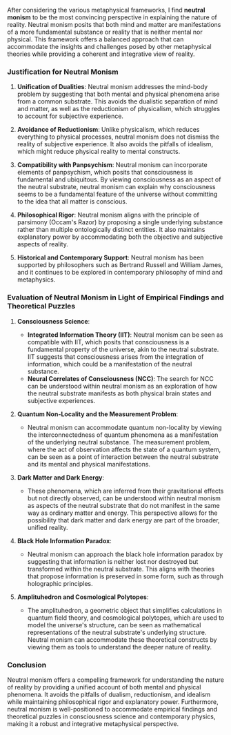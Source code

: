 After considering the various metaphysical frameworks, I find **neutral monism** to be the most convincing perspective in explaining the nature of reality. Neutral monism posits that both mind and matter are manifestations of a more fundamental substance or reality that is neither mental nor physical. This framework offers a balanced approach that can accommodate the insights and challenges posed by other metaphysical theories while providing a coherent and integrative view of reality.

### Justification for Neutral Monism

1. **Unification of Dualities**: Neutral monism addresses the mind-body problem by suggesting that both mental and physical phenomena arise from a common substrate. This avoids the dualistic separation of mind and matter, as well as the reductionism of physicalism, which struggles to account for subjective experience.

2. **Avoidance of Reductionism**: Unlike physicalism, which reduces everything to physical processes, neutral monism does not dismiss the reality of subjective experience. It also avoids the pitfalls of idealism, which might reduce physical reality to mental constructs.

3. **Compatibility with Panpsychism**: Neutral monism can incorporate elements of panpsychism, which posits that consciousness is fundamental and ubiquitous. By viewing consciousness as an aspect of the neutral substrate, neutral monism can explain why consciousness seems to be a fundamental feature of the universe without committing to the idea that all matter is conscious.

4. **Philosophical Rigor**: Neutral monism aligns with the principle of parsimony (Occam's Razor) by proposing a single underlying substance rather than multiple ontologically distinct entities. It also maintains explanatory power by accommodating both the objective and subjective aspects of reality.

5. **Historical and Contemporary Support**: Neutral monism has been supported by philosophers such as Bertrand Russell and William James, and it continues to be explored in contemporary philosophy of mind and metaphysics.

### Evaluation of Neutral Monism in Light of Empirical Findings and Theoretical Puzzles

1. **Consciousness Science**:
   - **Integrated Information Theory (IIT)**: Neutral monism can be seen as compatible with IIT, which posits that consciousness is a fundamental property of the universe, akin to the neutral substrate. IIT suggests that consciousness arises from the integration of information, which could be a manifestation of the neutral substance.
   - **Neural Correlates of Consciousness (NCC)**: The search for NCC can be understood within neutral monism as an exploration of how the neutral substrate manifests as both physical brain states and subjective experiences.

2. **Quantum Non-Locality and the Measurement Problem**:
   - Neutral monism can accommodate quantum non-locality by viewing the interconnectedness of quantum phenomena as a manifestation of the underlying neutral substance. The measurement problem, where the act of observation affects the state of a quantum system, can be seen as a point of interaction between the neutral substrate and its mental and physical manifestations.

3. **Dark Matter and Dark Energy**:
   - These phenomena, which are inferred from their gravitational effects but not directly observed, can be understood within neutral monism as aspects of the neutral substrate that do not manifest in the same way as ordinary matter and energy. This perspective allows for the possibility that dark matter and dark energy are part of the broader, unified reality.

4. **Black Hole Information Paradox**:
   - Neutral monism can approach the black hole information paradox by suggesting that information is neither lost nor destroyed but transformed within the neutral substrate. This aligns with theories that propose information is preserved in some form, such as through holographic principles.

5. **Amplituhedron and Cosmological Polytopes**:
   - The amplituhedron, a geometric object that simplifies calculations in quantum field theory, and cosmological polytopes, which are used to model the universe's structure, can be seen as mathematical representations of the neutral substrate's underlying structure. Neutral monism can accommodate these theoretical constructs by viewing them as tools to understand the deeper nature of reality.

### Conclusion

Neutral monism offers a compelling framework for understanding the nature of reality by providing a unified account of both mental and physical phenomena. It avoids the pitfalls of dualism, reductionism, and idealism while maintaining philosophical rigor and explanatory power. Furthermore, neutral monism is well-positioned to accommodate empirical findings and theoretical puzzles in consciousness science and contemporary physics, making it a robust and integrative metaphysical perspective.
